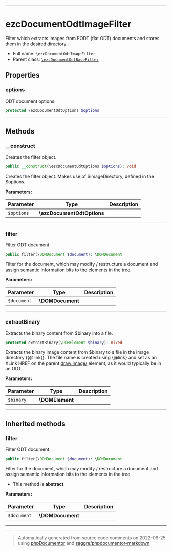 ***

# ezcDocumentOdtImageFilter

Filter which extracts images from FODT (flat ODT) documents and stores them
in the desired directory.



* Full name: `\ezcDocumentOdtImageFilter`
* Parent class: [`\ezcDocumentOdtBaseFilter`](./ezcDocumentOdtBaseFilter.md)



## Properties


### options

ODT document options.

```php
protected \ezcDocumentOdtOptions $options
```






***

## Methods


### __construct

Creates the filter object.

```php
public __construct(\ezcDocumentOdtOptions $options): void
```

Creates the filter object. Makes use of $imageDirectory, defined in the
$options.






**Parameters:**

| Parameter | Type | Description |
|-----------|------|-------------|
| `$options` | **\ezcDocumentOdtOptions** |  |




***

### filter

Filter ODT document.

```php
public filter(\DOMDocument $document): \DOMDocument
```

Filter for the document, which may modify / restructure a document and
assign semantic information bits to the elements in the tree.






**Parameters:**

| Parameter | Type | Description |
|-----------|------|-------------|
| `$document` | **\DOMDocument** |  |




***

### extractBinary

Extracts the binary content from $binary into a file.

```php
protected extractBinary(\DOMElement $binary): mixed
```

Extracts the binary image content from $binary to a file in the image
directory ({@link}). The file name is created using {@link}
and set as an XLink HREF on the parent <draw:image/> element, as it
would typically be in an ODT.






**Parameters:**

| Parameter | Type | Description |
|-----------|------|-------------|
| `$binary` | **\DOMElement** |  |




***


## Inherited methods


### filter

Filter ODT document

```php
public filter(\DOMDocument $document): \DOMDocument
```

Filter for the document, which may modify / restructure a document and
assign semantic information bits to the elements in the tree.


* This method is **abstract**.



**Parameters:**

| Parameter | Type | Description |
|-----------|------|-------------|
| `$document` | **\DOMDocument** |  |




***


***
> Automatically generated from source code comments on 2022-06-25 using [phpDocumentor](http://www.phpdoc.org/) and [saggre/phpdocumentor-markdown](https://github.com/Saggre/phpDocumentor-markdown)
